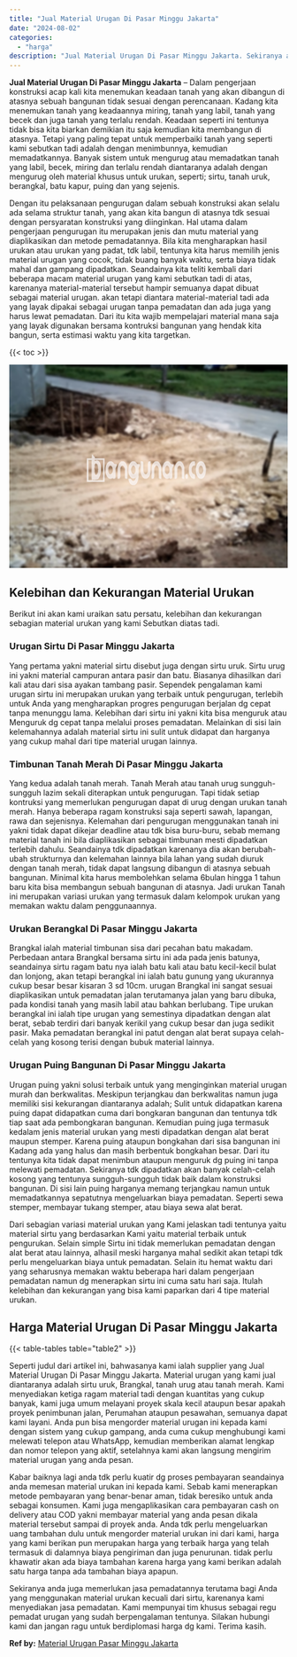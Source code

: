 ```yaml
---
title: "Jual Material Urugan Di Pasar Minggu Jakarta"
date: "2024-08-02"
categories: 
  - "harga"
description: "Jual Material Urugan Di Pasar Minggu Jakarta. Sekiranya anda juga memerlukan jasa pemadatannya terutama bagi Anda yang menggunakan material urukan kecuali da..."
---
```


**Jual Material Urugan Di Pasar Minggu Jakarta** – Dalam pengerjaan konstruksi acap kali kita menemukan keadaan tanah yang akan dibangun di atasnya sebuah bangunan tidak sesuai dengan perencanaan. Kadang kita menemukan tanah yang keadaannya miring, tanah yang labil, tanah yang becek dan juga tanah yang terlalu rendah. Keadaan seperti ini tentunya tidak bisa kita biarkan demikian itu saja kemudian kita membangun di atasnya. Tetapi yang paling tepat untuk memperbaiki tanah yang seperti kami sebutkan tadi adalah dengan menimbunnya, kemudian memadatkannya. Banyak sistem untuk mengurug atau memadatkan tanah yang labil, becek, miring dan terlalu rendah diantaranya adalah dengan mengurug oleh material khusus untuk urukan, seperti; sirtu, tanah uruk, berangkal, batu kapur, puing dan yang sejenis.

Dengan itu pelaksanaan pengurugan dalam sebuah konstruksi akan selalu ada selama struktur tanah, yang akan kita bangun di atasnya tdk sesuai dengan persyaratan konstruksi yang diinginkan. Hal utama dalam pengerjaan pengurugan itu merupakan jenis dan mutu material yang diaplikasikan dan metode pemadatannya. Bila kita mengharapkan hasil urukan atau urukan yang padat, tdk labil, tentunya kita harus memilih jenis material urugan yang cocok, tidak buang banyak waktu, serta biaya tidak mahal dan gampang dipadatkan. Seandainya kita teliti kembali dari beberapa macam material urugan yang kami sebutkan tadi di atas, karenanya material-material tersebut hampir semuanya dapat dibuat sebagai material urugan. akan tetapi diantara material-material tadi ada yang layak dipakai sebagai urugan tanpa pemadatan dan ada juga yang harus lewat pemadatan. Dari itu kita wajib mempelajari material mana saja yang layak digunakan bersama kontruksi bangunan yang hendak kita bangun, serta estimasi waktu yang kita targetkan.

{{< toc >}}

![Jual Material Urugan Di Pasar Minggu Jakarta](/images/jual-urugan-07.png)

## Kelebihan dan Kekurangan Material Urukan

Berikut ini akan kami uraikan satu persatu, kelebihan dan kekurangan sebagian material urukan yang kami Sebutkan diatas tadi.

### Urugan Sirtu Di Pasar Minggu Jakarta

Yang pertama yakni material sirtu disebut juga dengan sirtu uruk. Sirtu urug ini yakni material campuran antara pasir dan batu. Biasanya dihasilkan dari kali atau dari sisa ayakan tambang pasir. Sependek pengalaman kami urugan sirtu ini merupakan urukan yang terbaik untuk pengurugan, terlebih untuk Anda yang mengharapkan progres pengurugan berjalan dg cepat tanpa menunggu lama. Kelebihan dari sirtu ini yakni kita bisa menguruk atau Menguruk dg cepat tanpa melalui proses pemadatan. Melainkan di sisi lain kelemahannya adalah material sirtu ini sulit untuk didapat dan harganya yang cukup mahal dari tipe material urugan lainnya.

### Timbunan Tanah Merah Di Pasar Minggu Jakarta

Yang kedua adalah tanah merah. Tanah Merah atau tanah urug sungguh-sungguh lazim sekali diterapkan untuk pengurugan. Tapi tidak setiap kontruksi yang memerlukan pengurugan dapat di urug dengan urukan tanah merah. Hanya beberapa ragam konstruksi saja seperti sawah, lapangan, rawa dan sejenisnya. Kelemahan dari pengurugan menggunakan tanah ini yakni tidak dapat dikejar deadline atau tdk bisa buru-buru, sebab memang material tanah ini bila diaplikasikan sebagai timbunan mesti dipadatkan terlebih dahulu. Seandainya tdk dipadatkan karenanya dia akan berubah-ubah strukturnya dan kelemahan lainnya bila lahan yang sudah diuruk dengan tanah merah, tidak dapat langsung dibangun di atasnya sebuah bangunan. Minimal kita harus membolehkan selama 6bulan hingga 1 tahun baru kita bisa membangun sebuah bangunan di atasnya. Jadi urukan Tanah ini merupakan variasi urukan yang termasuk dalam kelompok urukan yang memakan waktu dalam penggunaannya.

### Urukan Berangkal Di Pasar Minggu Jakarta

Brangkal ialah material timbunan sisa dari pecahan batu makadam. Perbedaan antara Brangkal bersama sirtu ini ada pada jenis batunya, seandainya sirtu ragam batu nya ialah batu kali atau batu kecil-kecil bulat dan lonjong, akan tetapi berangkal ini ialah batu gunung yang ukurannya cukup besar besar kisaran 3 sd 10cm. urugan Brangkal ini sangat sesuai diaplikasikan untuk pemadatan jalan terutamanya jalan yang baru dibuka, pada kondisi tanah yang masih labil atau bahkan berlubang. Tipe urukan berangkal ini ialah tipe urugan yang semestinya dipadatkan dengan alat berat, sebab terdiri dari banyak kerikil yang cukup besar dan juga sedikit pasir. Maka pemadatan berangkal ini patut dengan alat berat supaya celah-celah yang kosong terisi dengan bubuk material lainnya.

### Urugan Puing Bangunan Di Pasar Minggu Jakarta

Urugan puing yakni solusi terbaik untuk yang menginginkan material urugan murah dan berkwalitas. Meskipun terjangkau dan berkwalitas namun juga memiliki sisi kekurangan diantaranya adalah; Sulit untuk didapatkan karena puing dapat didapatkan cuma dari bongkaran bangunan dan tentunya tdk tiap saat ada pembongkaran bangunan. Kemudian puing juga termasuk kedalam jenis material urukan yang mesti dipadatkan dengan alat berat maupun stemper. Karena puing ataupun bongkahan dari sisa bangunan ini Kadang ada yang halus dan masih berbentuk bongkahan besar. Dari itu tentunya kita tidak dapat menimbun ataupun menguruk dg puing ini tanpa melewati pemadatan. Sekiranya tdk dipadatkan akan banyak celah-celah kosong yang tentunya sungguh-sungguh tidak baik dalam konstruksi bangunan. Di sisi lain puing harganya memang terjangkau namun untuk memadatkannya sepatutnya mengeluarkan biaya pemadatan. Seperti sewa stemper, membayar tukang stemper, atau biaya sewa alat berat.

Dari sebagian variasi material urukan yang Kami jelaskan tadi tentunya yaitu material sirtu yang berdasarkan Kami yaitu material terbaik untuk pengurukan. Selain simple Sirtu ini tidak memerlukan pemadatan dengan alat berat atau lainnya, alhasil meski harganya mahal sedikit akan tetapi tdk perlu mengeluarkan biaya untuk pemadatan. Selain itu hemat waktu dari yang seharusnya memakan waktu beberapa hari dalam pengerjaan pemadatan namun dg menerapkan sirtu ini cuma satu hari saja. Itulah kelebihan dan kekurangan yang bisa kami paparkan dari 4 tipe material urukan.

## Harga Material Urugan Di Pasar Minggu Jakarta

{{< table-tables table="table2" >}}

Seperti judul dari artikel ini, bahwasanya kami ialah supplier yang Jual Material Urugan Di Pasar Minggu Jakarta. Material urugan yang kami jual diantaranya adalah sirtu uruk, Brangkal, tanah urug atau tanah merah. Kami menyediakan ketiga ragam material tadi dengan kuantitas yang cukup banyak, kami juga umum melayani proyek skala kecil ataupun besar apakah proyek penimbunan jalan, Perumahan ataupun pesawahan, semuanya dapat kami layani. Anda pun bisa mengorder material urugan ini kepada kami dengan sistem yang cukup gampang, anda cuma cukup menghubungi kami melewati telepon atau WhatsApp, kemudian memberikan alamat lengkap dan nomor telepon yang aktif, setelahnya kami akan langsung mengirim material urugan yang anda pesan.

Kabar baiknya lagi anda tdk perlu kuatir dg proses pembayaran seandainya anda memesan material urukan ini kepada kami. Sebab kami menerapkan metode pembayaran yang benar-benar aman, tidak beresiko untuk anda sebagai konsumen. Kami juga mengaplikasikan cara pembayaran cash on delivery atau COD yakni membayar material yang anda pesan dikala material tersebut sampai di proyek anda. Anda tdk perlu mengeluarkan uang tambahan dulu untuk mengorder material urukan ini dari kami, harga yang kami berikan pun merupakan harga yang terbaik harga yang telah termasuk di dalamnya biaya pengiriman dan juga penurunan. tidak perlu khawatir akan ada biaya tambahan karena harga yang kami berikan adalah satu harga tanpa ada tambahan biaya apapun.

Sekiranya anda juga memerlukan jasa pemadatannya terutama bagi Anda yang menggunakan material urukan kecuali dari sirtu, karenanya kami menyediakan jasa pemadatan. Kami mempunyai tim khusus sebagai regu pemadat urugan yang sudah berpengalaman tentunya. Silakan hubungi kami dan jangan ragu untuk berdiplomasi harga dg kami. Terima kasih.

**Ref by:** [Material Urugan Pasar Minggu Jakarta](https://id.wikipedia.org/wiki/Material)
